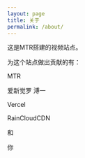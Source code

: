 ```yaml
---
layout: page
title: 关于
permalink: /about/
---
```


这是MTR搭建的视频站点。

为这个站点做出贡献的有：

MTR

爱新觉罗 溥一

Vercel

RainCloudCDN

和

你